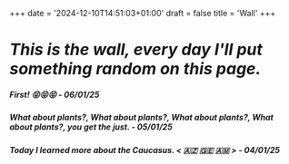 +++
date = '2024-12-10T14:51:03+01:00'
draft = false
title = 'Wall'
+++

# _**This is the wall, every day I'll put something random on this page.**_

##### First! 😝😝😝 - 06/01/25
##### What about plants?, What about plants?, What about plants?, What about plants?, you get the just. - 05/01/25
##### Today I learned more about the Caucasus. < 🇦🇿 🇬🇪 🇦🇲 > - 04/01/25